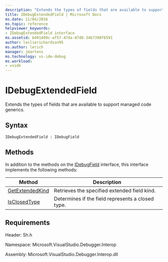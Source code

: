 ```yaml
---
description: "Extends the types of fields that are available to support managed code generics."
title: IDebugExtendedField | Microsoft Docs
ms.date: 11/04/2016
ms.topic: reference
helpviewer_keywords:
- IDebugExtendedField interface
ms.assetid: b491499c-af57-47da-87d6-34b7398f6591
author: leslierichardson95
ms.author: lerich
manager: jmartens
ms.technology: vs-ide-debug
ms.workload:
- vssdk
---
```

# IDebugExtendedField
Extends the types of fields that are available to support managed code generics.

## Syntax

```
IDebugExtendedField : IDebugField
```

## Methods
 In addition to the methods on the [IDebugField](../../../extensibility/debugger/reference/idebugfield.md) interface, this interface implements the following methods:

|Method|Description|
|------------|-----------------|
|[GetExtendedKind](../../../extensibility/debugger/reference/idebugextendedfield-getextendedkind.md)|Retrieves the specified extended field kind.|
|[IsClosedType](../../../extensibility/debugger/reference/idebugextendedfield-isclosedtype.md)|Determines if the field represents a closed type.|

## Requirements
 Header: Sh.h

 Namespace: Microsoft.VisualStudio.Debugger.Interop

 Assembly: Microsoft.VisualStudio.Debugger.Interop.dll
